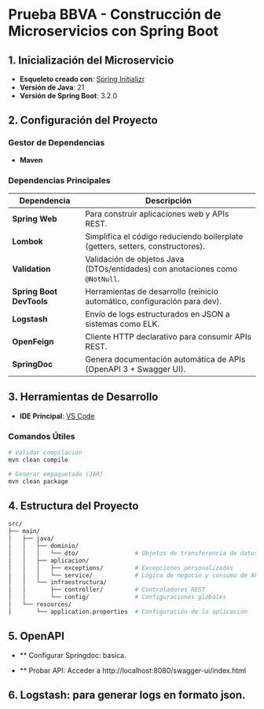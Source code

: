 # Prueba BBVA - Construcción de Microservicios con Spring Boot

## 1. Inicialización del Microservicio
- **Esqueleto creado con**: [Spring Initializr](https://start.spring.io/)
- **Versión de Java**: 21
- **Versión de Spring Boot**: 3.2.0

## 2. Configuración del Proyecto
### Gestor de Dependencias
- **Maven**

### Dependencias Principales
| Dependencia               | Descripción                                                                 |
|---------------------------|-----------------------------------------------------------------------------|
| **Spring Web**            | Para construir aplicaciones web y APIs REST.                                |
| **Lombok**                | Simplifica el código reduciendo boilerplate (getters, setters, constructores). |
| **Validation**            | Validación de objetos Java (DTOs/entidades) con anotaciones como `@NotNull`. |
| **Spring Boot DevTools**  | Herramientas de desarrollo (reinicio automático, configuración para dev).   |
| **Logstash**              | Envío de logs estructurados en JSON a sistemas como ELK.                    |
| **OpenFeign**             | Cliente HTTP declarativo para consumir APIs REST.                           |
| **SpringDoc**             | Genera documentación automática de APIs (OpenAPI 3 + Swagger UI).           |

## 3. Herramientas de Desarrollo
- **IDE Principal**: [VS Code](https://code.visualstudio.com/download)

### Comandos Útiles
```bash
# Validar compilación
mvn clean compile

# Generar empaquetado (JAR)
mvn clean package
```
## 4. Estructura del Proyecto
```bash
src/
├── main/
│   ├── java/
│   │   ├── dominio/
│   │   │   └── dto/                # Objetos de transferencia de datos
│   │   ├── aplicacion/
│   │   │   ├── exceptions/         # Excepciones personalizadas
│   │   │   └── service/            # Lógica de negocio y consumo de APIs
│   │   └── infraestructura/
│   │       ├── controller/         # Controladores REST
│   │       └── config/             # Configuraciones globales
│   └── resources/
│       └── application.properties  # Configuración de la aplicación
```
## 5. OpenAPI
- ** Configurar Springdoc: basica. 

- ** Probar API: Acceder a http://localhost:8080/swagger-ui/index.html

## 6. Logstash: para generar logs en formato json. 
